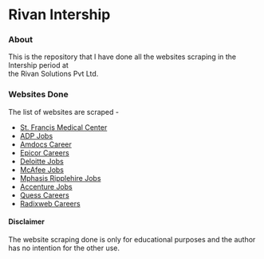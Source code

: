 # Rivan Intership

### About

This is the repository that I have done all the websites scraping in the Intership period at <br>
the Rivan Solutions Pvt Ltd.

### Websites Done

The list of websites are scraped -
* [St. Francis Medical Center](https://www.stfrancismedicalcenter.com/find-a-provider/)
* [ADP Jobs](https://jobs.adp.com/)
* [Amdocs Career](https://jobs.amdocs.com/search/?q=engineer)
* [Epicor Careers](https://jobs.epicor.com/careers/SearchJobs/)
* [Deloitte Jobs](https://usijobs.deloitte.com/careersUSI/SearchJobs)
* [McAfee Jobs](https://careers.mcafee.com/search-jobs/results)
* [Mphasis Ripplehire Jobs](https://mphasis.ripplehire.com/candidate/candidatejobsearch)
* [Accenture Jobs](https://www.accenture.com/api/sitecore/JobSearch/FindJobs')
* [Quess Careers](https://fa-eumz-saasfaprod1.fa.ocs.oraclecloud.com/hcmUI/CandidateExperience/en/sites/CX_1/)
* [Radixweb Careers](https://radixweb.com/payload/current-openings/4-joblisting.json)

#### Disclaimer

The website scraping done is only for educational purposes and the author has no intention for
the other use.
